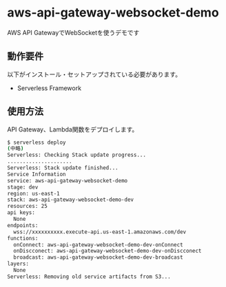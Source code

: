 # aws-api-gateway-websocket-demo

AWS API GatewayでWebSocketを使うデモです

## 動作要件

以下がインストール・セットアップされている必要があります。

* Serverless Framework

## 使用方法

API Gateway、Lambda関数をデプロイします。

```bash
$ serverless deploy
(中略)
Serverless: Checking Stack update progress...
.....................
Serverless: Stack update finished...
Service Information
service: aws-api-gateway-websocket-demo
stage: dev
region: us-east-1
stack: aws-api-gateway-websocket-demo-dev
resources: 25
api keys:
  None
endpoints:
  wss://xxxxxxxxxx.execute-api.us-east-1.amazonaws.com/dev
functions:
  onConnect: aws-api-gateway-websocket-demo-dev-onConnect
  onDiscconect: aws-api-gateway-websocket-demo-dev-onDiscconect
  broadcast: aws-api-gateway-websocket-demo-dev-broadcast
layers:
  None
Serverless: Removing old service artifacts from S3...
```
